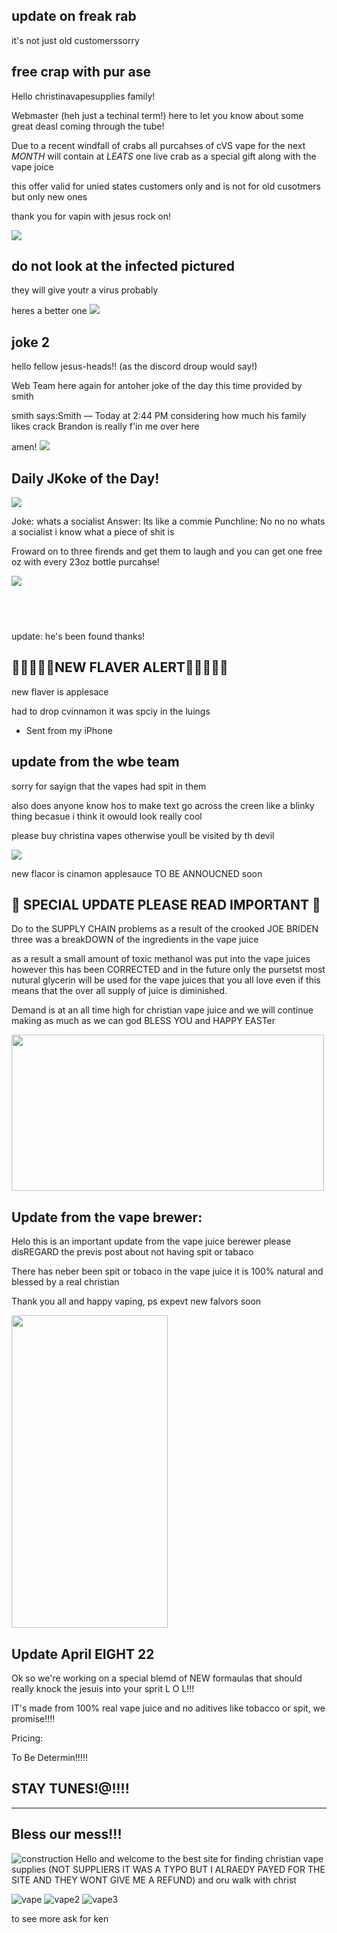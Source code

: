 ## update on freak rab

it's not just old customerssorry 

## free crap with pur ase

Hello christinavapesupplies family!

Webmaster (heh just a techinal term!) here to let you know about some great deasl coming through the tube!

Due to a recent windfall of crabs all purcahses of cVS vape for the next _MONTH_ will contain at _LEATS_ one live crab as a special gift along with the vape joice

this offer valid for unied states customers only and is not for old cusotmers but only new ones

thank you for vapin with jesus rock on!

<img src="https://i.gifer.com/RnWU.gif">

## do not look at the infected pictured 
they will give youtr a virus probably

heres a better one
<img src="https://qph.cf2.quoracdn.net/main-qimg-a865d7054a98d4232fbbf3ce84836eeb-lq">

## joke 2

hello fellow jesus-heads!! (as the discord droup would say!)

Web Team here again for antoher joke of the day this time provided by smith

smith says:Smith — Today at 2:44 PM
considering how much his family likes crack Brandon is really f'in me over here

amen!
<img src="https://i.gifer.com/81PD.gif">

## Daily JKoke of the Day!

<img src="https://c.tenor.com/aY4Z1Si1VeIAAAAC/laugh-slam.gif">

Joke: whats a socialist
Answer: Its like a commie
Punchline: No no no whats a socialist i know what a piece of shit is

Froward on to three firends and get them to laugh and you can get one free oz with every 23oz bottle purcahse!

<img src="https://i.gifer.com/3yUM.gif">

##   

update: he's been found
thanks!

## 🚨🚨🚨🚨🚨NEW FLAVER ALERT🚨🚨🚨🚨🚨

new flaver is applesace

had to drop cvinnamon it was spciy in the luings

- Sent from my iPhone

## update from the wbe team

sorry for sayign that the vapes had spit in them 

also does anyone know hos to make text go across the creen like a blinky thing becasue i think it owould look really cool


please buy christina vapes otherwise youll be visited by th devil

<img src="https://c.tenor.com/Oc72kk6SFJIAAAAM/devil-smile.gif">


new flacor is cinamon applesauce TO BE ANNOUCNED soon

## 🚨 SPECIAL UPDATE PLEASE READ IMPORTANT 🚨

Do to the SUPPLY CHAIN problems as a result of the crooked JOE BRIDEN three was a breakDOWN of the ingredients in the vape juice

as a result a small amount of toxic methanol was put into the vape juices however this has been CORRECTED and in the future only the pursetst most nutural glycerin will be used for the vape juices that you all love even if this means that the over all supply of juice is diminished. 

Demand is at an all time high for christian vape juice and we will continue making as much as we can god BLESS YOU and HAPPY EASTer

<img src="https://i.ytimg.com/vi/ZGdi3FgXcEw/maxresdefault.jpg" width="500" height="250">

## Update from the vape brewer:

Helo this is an important update from the vape juice berewer please disREGARD the previs post about not having spit or tabaco

There has neber been spit or tobaco in the vape juice it is 100% natural and blessed by a real christian

Thank you all and happy vaping,
ps expevt new falvors soon

<img src="https://808novape.org/wp-content/uploads/2019/12/25ae3868-7494-433d-a1b4-9495e528a043-XXX_JC1_8124.jpg" width="250" height="500">

## Update April EIGHT 22

Ok so we're working on a special blemd of NEW formaulas that should really knock the jesuis into your sprit L O L!!!

IT's made from 100% real vape juice and no aditives like tobacco or spit, we promise!!!!

Pricing: 

To Be Determin!!!!!

## STAY TUNES!@!!!!

---

## Bless our mess!!!
![construction](https://thumbs.gfycat.com/ClassicSneakyGyrfalcon-size_restricted.gif)
Hello and welcome to the best site for finding christian vape supplies (NOT SUPPLIERS IT WAS A TYPO BUT I ALRAEDY PAYED FOR THE SITE AND THEY WONT GIVE ME A REFUND) and oru walk with christ


![vape](https://encrypted-tbn0.gstatic.com/images?q=tbn:ANd9GcRWNQCf3qA3ryEp0gPiPD3p8b4l6_wzcl-fVg&usqp=CAU)
![vape2](https://i1.sndcdn.com/artworks-000159699438-qi9mst-t500x500.jpg)
![vape3](https://cdn.shopify.com/s/files/1/0033/6802/6182/products/image_b74d6756-c40e-4b4d-8248-540dde208c13_620x.jpg?v=1625787026)



to see more ask for ken
